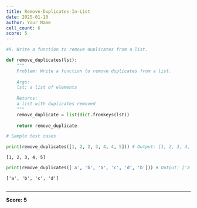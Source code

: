 ```yaml
---
title: Remove-Duplicates-In-List
date: 2025-01-10
author: Your Name
cell_count: 6
score: 5
---
```


```python
#9. Write a function to remove duplicates from a list.
```


```python
def remove_duplicates(lst):
    """
    Problem: Write a function to remove duplicates from a list.
    
    Args:
    lst: a list of elements
    
    Returns:
    a list with duplicates removed
    """
    remove_duplicate = list(dict.fromkeys(lst))
    
    return remove_duplicate
```


```python
# Sample test cases
```


```python
print(remove_duplicates([1, 2, 2, 3, 4, 4, 5])) # Output: [1, 2, 3, 4, 5]
```

    [1, 2, 3, 4, 5]



```python
print(remove_duplicates(['a', 'b', 'a', 'c', 'd', 'b'])) # Output: ['a', 'b', 'c', 'd']
```

    ['a', 'b', 'c', 'd']



```python

```


---
**Score: 5**
